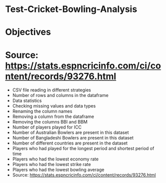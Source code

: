 # Test-Cricket-Bowling-Analysis
# Objectives
# Source: https://stats.espncricinfo.com/ci/content/records/93276.html
- CSV file reading in different strategies
- Number of rows and columns in the dataframe
- Data statistics
- Checking missing values and data types
- Renaming the column names
- Removing a column from the dataframe
- Removing the columns BBI and BBM
- Number of players played for ICC
- Number of Australian Bowlers are present in this dataset
- Number of Bangladeshi Bowlers are present in this dataset
- Number of different countries are present in the dataset
- Players who had played for the longest period and shortest period of time
- Players who had the lowest economy rate
- Players who had the lowest strike rate
- Players who had the lowest bowling average
- Source: https://stats.espncricinfo.com/ci/content/records/93276.html
